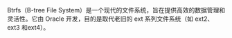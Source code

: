Btrfs（B-tree File System）是一个现代的文件系统，旨在提供高效的数据管理和灵活性。它由 Oracle 开发，目的是取代老旧的 ext 系列文件系统（如 ext2、ext3 和ext4）。
